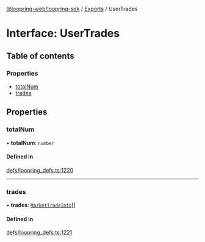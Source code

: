 [@loopring-web/loopring-sdk](../README.md) / [Exports](../modules.md) / UserTrades

# Interface: UserTrades

## Table of contents

### Properties

- [totalNum](UserTrades.md#totalnum)
- [trades](UserTrades.md#trades)

## Properties

### totalNum

• **totalNum**: `number`

#### Defined in

[defs/loopring_defs.ts:1220](https://github.com/Loopring/loopring_sdk/blob/fd60be9/src/defs/loopring_defs.ts#L1220)

___

### trades

• **trades**: [`MarketTradeInfo`](MarketTradeInfo.md)[]

#### Defined in

[defs/loopring_defs.ts:1221](https://github.com/Loopring/loopring_sdk/blob/fd60be9/src/defs/loopring_defs.ts#L1221)
